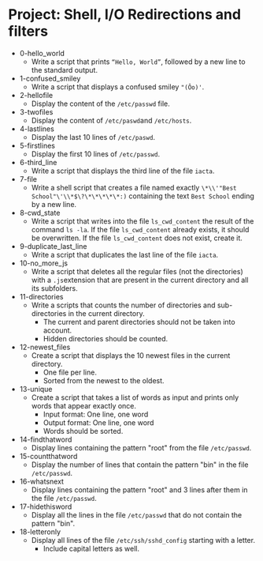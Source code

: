 # Project: Shell, I/O Redirections and filters


*  0-hello_world
   - Write a script that prints `“Hello, World”`, followed by a new line to the standard output.
*  1-confused_smiley
   - Write a script that displays a confused smiley `"(Ôo)'`.
*  2-hellofile
   - Display the content of the `/etc/passwd` file.
*  3-twofiles 
   - Display the content of `/etc/paswd`and `/etc/hosts`.
*  4-lastlines
   - Display the last 10 lines of `/etc/paswd`.
*  5-firstlines
   - Display the first 10 lines of `/etc/passwd`.
*  6-third_line
   - Write a script that displays the third line of the file `iacta`.
*  7-file
   - Write a shell script that creates a file named exactly `\*\\'"Best School"\'\\*$\?\*\*\*\*\*:)` containing the text `Best School` ending by a new line.
*  8-cwd_state
   - Write a script that writes into the file `ls_cwd_content` the result of the command `ls -la`. If the file `ls_cwd_content` already exists, it should be overwritten. If the file `ls_cwd_content` does not exist, create it.
*  9-duplicate_last_line
   - Write a script that duplicates the last line of the file `iacta`.
*  10-no_more_js
   - Write a script that deletes all the regular files (not the directories) with a `.js`extension that are present in the current directory and all its subfolders.
*  11-directories
   - Write a scripts that counts the number of directories and sub-directories in the current directory.
     - The current and parent directories should not be taken into account.
     - Hidden directories should be counted.
*  12-newest_files
   - Create a script that displays the 10 newest files in the current directory.
     - One file per line.
     - Sorted from the newest to the oldest.
*  13-unique
   - Create a script that takes a list of words as input and prints only words that appear exactly once.
     - Input format: One line, one word
     - Output format: One line, one word
     - Words should be sorted.
*  14-findthatword
   - Display lines containing the pattern "root" from the file `/etc/passwd`.
*  15-countthatword
   - Display the number of lines that contain the pattern "bin" in the file `/etc/passwd`.
*  16-whatsnext
   - Display lines containing the pattern "root" and 3 lines after them in the file `/etc/passwd`.
*  17-hidethisword
   - Display all the lines in the file `/etc/passwd` that do not contain the pattern "bin".
*  18-letteronly
   - Display all lines of the file `/etc/ssh/sshd_config` starting with a letter.
     - Include capital letters as well.
